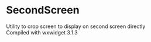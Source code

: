 # SecondScreen
Utility to crop screen to display on second screen directly<br>
Compiled with wxwidget 3.1.3
